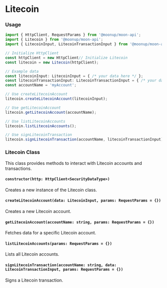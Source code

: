 # Litecoin

### Usage

```typescript
import { HttpClient, RequestParams } from '@moonup/moon-api';
import { Litecoin } from '@moonup/moon-api';
import { LitecoinInput, LitecoinTransactionInput } from '@moonup/moon-api';

// Initialize HttpClient
const httpClient = new HttpClient// Initialize Litecoin
const litecoin = new Litecoin(httpClient);

// Example data
const litecoinInput: LitecoinInput = { /* your data here */ };
const litecoinTransactionInput: LitecoinTransactionInput = { /* your data here */ };
const accountName = 'myAccount';

// Use createLitecoinAccount
litecoin.createLitecoinAccount(litecoinInput);

// Use getLitecoinAccount
litecoin.getLitecoinAccount(accountName);

// Use listLitecoinAccounts
litecoin.listLitecoinAccounts();

// Use signLitecoinTransaction
litecoin.signLitecoinTransaction(accountName, litecoinTransactionInput);
```

### Litecoin Class

This class provides methods to interact with Litecoin accounts and transactions.

#### `constructor(http: HttpClient<SecurityDataType>)`

Creates a new instance of the Litecoin class.

#### `createLitecoinAccount(data: LitecoinInput, params: RequestParams = {})`

Creates a new Litecoin account.

#### `getLitecoinAccount(accountName: string, params: RequestParams = {})`

Fetches data for a specific Litecoin account.

#### `listLitecoinAccounts(params: RequestParams = {})`

Lists all Litecoin accounts.

#### `signLitecoinTransaction(accountName: string, data: LitecoinTransactionInput, params: RequestParams = {})`

Signs a Litecoin transaction.

